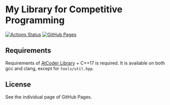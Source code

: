# My Library for Competitive Programming

[![Actions Status](https://github.com/anqooqie/proconlib/workflows/verify/badge.svg)](https://github.com/anqooqie/proconlib/actions)
[![GitHub Pages](https://img.shields.io/static/v1?label=GitHub+Pages&message=+&color=brightgreen&logo=github)](https://anqooqie.github.io/proconlib/)

## Requirements
Requirements of [AtCoder Library](https://github.com/atcoder/ac-library) + C++17 is required.
It is available on both gcc and clang, except for `tools/util.hpp`.

## License
See the individual page of GitHub Pages.
